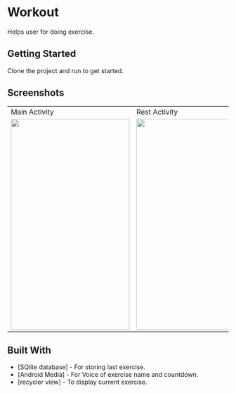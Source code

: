 # Workout

Helps user for doing exercise.



## Getting Started

Clone the project and run to get started.

## Screenshots

<table>
  <tr>
     <td>Main Activity</td>
     <td>Rest Activity</td>
     <td>Exercise Activity </td>
     <td>BMI Activity</td>
     
  </tr>
  <tr>
    <td><img src="https://user-images.githubusercontent.com/71267021/111875404-96ff3a80-89bf-11eb-8314-956e1d4549de.jpg" width=270 height=480></td>
    <td><img src="https://user-images.githubusercontent.com/71267021/111875411-a2eafc80-89bf-11eb-86b7-e1ea9f65e70b.jpg" width=270 height=480></td>
    <td><img src="https://user-images.githubusercontent.com/71267021/111875419-af6f5500-89bf-11eb-9677-2b35e5c0ff84.jpg" width=270 height=480></td>
    <td><img src="https://user-images.githubusercontent.com/71267021/111875425-b4cc9f80-89bf-11eb-8569-6fd44dbcb722.jpg" width=270 height=480></td>
  </tr>
 </table>










## Built With
* [SQlite database] - For storing last exercise.
* [Android Media] - For Voice of exercise name and countdown.
* [recycler view] - To display current exercise.







